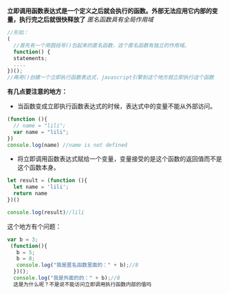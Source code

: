 **立即调用函数表达式是一个定义之后就会执行的函数。外部无法应用它内部的变量，执行完之后就很快释放了**
*匿名函数具有全局作用域*
```js
//形如：
(
  //首先有一个用圆括号()包起来的匿名函数，这个匿名函数有独立的作用域。
  function() {
  statements;
  ....
})();
//再用()创建一个立即执行函数表达式，javascript引擎到这个地方就立即执行这个函数

```
**有几点要注意的地方：**
- 当函数变成立即执行函数表达式的时候，表达式中的变量不能从外部访问。
```js
(function (){
  // name = "lili";
  var name = "lili";
})
console.log(name) //name is not defined
```
- 将立即调用函数表达式赋给一个变量，变量接受的是这个函数的返回值而不是这个函数本身。
```js
let result = (function (){
  let name = 'lili';
  return name
})()

console.log(result)//lili
```
这个地方有个问题：
```js
var b = 3;
 (function(){
   b = 5;
   b = 8;
   console.log("我是匿名函数里面的：" + b);//8
  })();
  console.log("我是外面的的：" + b);//8
  这是为什么呢？不是说不能访问立即调用执行函数内部的值吗
```